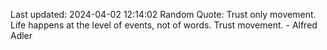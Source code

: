 Last updated: 2024-04-02 12:14:02
Random Quote: Trust only movement. Life happens at the level of events, not of words. Trust movement. - Alfred Adler